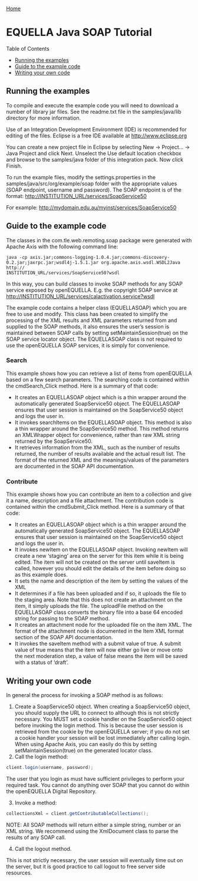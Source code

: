 [Home](https://equella.github.io/)

# EQUELLA Java SOAP Tutorial

Table of Contents
* [Running the examples](#running-the-examples)
* [Guide to the example code](#guide-to-the-example-code)
* [Writing your own code](#writing-your-own-code)


## Running the examples
To compile and execute the example code you will need to download a number of library jar files. See the readme.txt file in the samples/java/lib directory for more information.

Use of an Integration Development Environment (IDE) is recommended for editing of the files. Eclipse is a free IDE available at <http://www.eclipse.org>

You can create a new project file in Eclipse by selecting New -> Project... -> Java Project and click Next. Unselect the Use default location checkbox and browse to the samples/java folder of this integration pack. Now click Finish.

To run the example files, modify the settings.properties in the samples/java/src/org/example/soap folder with the appropriate values (SOAP endpoint, username and password).  The SOAP endpoint is of the format: <http://INSTITUTION_URL/services/SoapService50>

For example: <http://mydomain.edu.au/myinst/services/SoapService50>

## Guide to the example code

The classes in the com.tle.web.remoting.soap package were generated with Apache Axis with the following command line:
```
java -cp axis.jar;commons-logging-1.0.4.jar;commons-discovery-0.2.jar;jaxrpc.jar;wsdl4j-1.5.1.jar org.apache.axis.wsdl.WSDL2Java http://
INSTITUTION_URL/services/SoapService50?wsdl
```

In this way, you can build classes to invoke SOAP methods for any SOAP service exposed by openEQUELLA.  E.g. the copyright SOAP service at <http://INSTITUTION_URL/services/calactivation.service?wsdl>

The example code contains a helper class (EQUELLASOAP) which you are free to use and modify.  This class has been created to simplify the processing of the XML results and XML parameters returned from and supplied to the SOAP methods, it also ensures the user’s session is maintained between SOAP calls by setting setMaintainSession(true) on the SOAP service locator object.  The EQUELLASOAP class is not required to use the openEQUELLA SOAP services, it is simply for convenience.

### Search
This example shows how you can retrieve a list of items from openEQUELLA based on a few search parameters.  The searching code is contained within the cmdSearch_Click method.  Here is a summary of that code:
* It creates an EQUELLASOAP object which is a thin wrapper around the automatically generated SoapService50 object. The EQUELLASOAP ensures that user session is maintained on the SoapService50 object and logs the user in.
* It invokes searchItems on the EQUELLASOAP object.  This method is also a thin wrapper around the SoapService50 method.  This method returns an XMLWrapper object for convenience, rather than raw XML string returned by the SoapService50.
* It retrieves information from the XML, such as the number of results returned, the number of results available and the actual result list.  The format of the returned XML and the meanings/values of the parameters are documented in the SOAP API documentation.

### Contribute
This example shows how you can contribute an item to a collection and give it a name, description and a file attachment.  The contribution code is contained within the cmdSubmit_Click method.  Here is a summary of that code:
* It creates an EQUELLASOAP object which is a thin wrapper around the automatically generated SoapService50 object.  The EQUELLASOAP ensures that user session is maintained on the SoapService50 object and logs the user in.
* It invokes newItem on the EQUELLASOAP object.  Invoking newItem will create a new ‘staging’ area on the server for this item while it is being edited.  The item will not be created on the server until saveItem is called, however you should edit the details of the item before doing so as this example does.
* It sets the name and description of the item by setting the values of the XML
* It determines if a file has been uploaded and if so, it uploads the file to the staging area.  Note that this does not create an attachment on the item, it simply uploads the file.  The uploadFile method on the EQUELLASOAP class converts the binary file into a base 64 encoded string for passing to the SOAP method.
* It creates an attachment node for the uploaded file on the item XML. The format of the attachment node is documented in the Item XML format section of the SOAP API documentation.
* It invokes the saveItem method with a submit value of true.  A submit value of true means that the item will now either go live or move onto the next moderation step, a value of false means the item will be saved with a status of ‘draft’.

## Writing your own code
In general the process for invoking a SOAP method is as follows:
1.  Create a SoapService50 object.
When creating a SoapService50 object, you should supply the URL to connect to although this is not strictly necessary.  You MUST set a cookie handler on the SoapService50 object before invoking the login method.  This is because the user session is retrieved from the cookie by the openEQUELLA server; if you do not set a cookie handler your session will be lost immediately after calling login.  When using Apache Axis, you can easily do this by setting setMaintainSession(true) on the generated locator class.
2.  Call the login method:
```java
client.login(username, password);
```
The user that you login as must have sufficient privileges to perform your required task.  You cannot do anything over SOAP that you cannot do within the openEQUELLA Digital Repository.

3.  Invoke a method:
```java
collectionsXml = client.getContributableCollections();
```

NOTE: All SOAP methods will return either a simple string, number or an XML string.  We recommend using the XmlDocument class to parse the results of any SOAP call.

4.  Call the logout method.

This is not strictly necessary, the user session will eventually time out on the server, but it is good practice to call logout to free server side resources.
